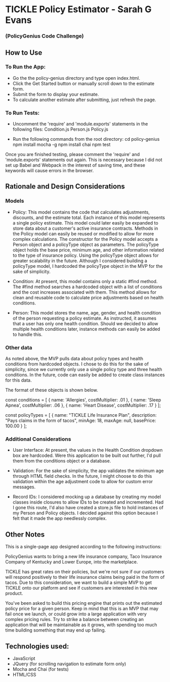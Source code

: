 # TICKLE Policy Estimator - Sarah G Evans 
### (PolicyGenius Code Challenge)

##

## How to Use

### To Run the App:

* Go the the policy-genius directory and type open index.html.
* Click the Get Started button or manually scroll down to the estimate form.
* Submit the form to display your estimate.
* To calculate another estimate after submitting, just refresh the page.

### To Run Tests:

* Uncomment the 'require' and 'module.exports' statements in the following files:
Condition.js
Person.js
Policy.js

* Run the following commands from the root directory:
cd policy-genius
npm install mocha -g
npm install chai
npm test

Once you are finished testing, please comment the 'require' and 'module.exports' statements out again. This is necessary because I did not set up Babel and Webpack in the interest of saving time, and these keywords will cause errors in the browser.

##


## Rationale and Design Considerations

### Models

* Policy:
This model contains the code that calculates adjustments, discounts, and the estimate total.
Each instance of this model represents a single policy estimate.
This model could later easily be expanded to store data about a customer's active insurance contracts.
Methods in the Policy model can easily be reused or modified to allow for more complex calculations.
The constructor for the Policy model accepts a Person object and a policyType object as parameters.
The policyType object holds the base price, minimum age, and other information related to the type of insurance policy.
Using the policyType object allows for greater scalability in the future.
Although I considered building a policyType model, I hardcoded the policyType object in the MVP for the sake of simplicity.

* Condition: 
At present, this model contains only a static #find method.
The #find method searches a hardcoded object with a list of conditions and the cost increases associated with them.
This method allows for clean and reusable code to calculate price adjustments based on health conditions.

* Person:
This model stores the name, age, gender, and health condition of the person requesting a policy estimate.
As instructed, it assumes that a user has only one health condition.
Should we decided to allow multiple health conditions later, instance methods can easily be added to handle this.

### Other data

As noted above, the MVP pulls data about policy types and health conditions from hardcoded objects. I chose to do this for the sake of simplicity, since we currently only use a single policy type and three health conditions. In the future, code can easily be added to create class instances for this data.

The format of these objects is shown below.

const conditions = [
    {
      name: 'Allergies',
      costMultiplier: .01
    },
    {
      name: 'Sleep Apnea',
      costMultiplier: .06
    },
    {
      name: 'Heart Disease',
      costMultiplier: .17
    }
];

const policyTypes = [
  {
    name: "TICKLE Life Insurance Plan",
    description: "Pays claims in the form of tacos",
    minAge: 18,
    maxAge: null,
    basePrice: 100.00
  }
];

### Additional Considerations

* User Interface:
At present, the values in the Health Condition dropdown box are hardcoded.
Were this application to be built out further, I'd pull them from the conditions object or a database.

* Validation:
For the sake of simplicity, the app validates the minimum age through HTML field checks.
In the future, I might choose to do this validation within the age adjustment code to allow for custom error messages.

* Record IDs:
I considered mocking up a database by creating my model classes inside closures to allow IDs to be created and incremented.
Had I gone this route, I'd also have created a store.js file to hold instances of my Person and Policy objects.
I decided against this option because I felt that it made the app needlessly complex.

##


## Other Notes

This is a single-page app designed according to the following instructions:

PolicyGenius wants to bring a new life insurance company, Taco Insurance Company of Kentucky and Lower Europe, into the marketplace.

TICKLE has great rates on their policies, but we're not sure if our customers will respond positively to their life insurance claims being paid in the form of tacos. Due to this consideration, we want to build a simple MVP to get TICKLE onto our platform and see if customers are interested in this new product.

You've been asked to build this pricing engine that prints out the estimated policy price for a given person. Keep in mind that this is an MVP that may fail once we launch, or could grow into a large application with very complex pricing rules. Try to strike a balance between creating an application that will be maintainable as it grows, with spending too much time building something that may end up failing.


##


## Technologies used: 

* JavaScript
* JQuery (for scrolling navigation to estimate form only)
* Mocha and Chai (for tests)
* HTML/CSS
